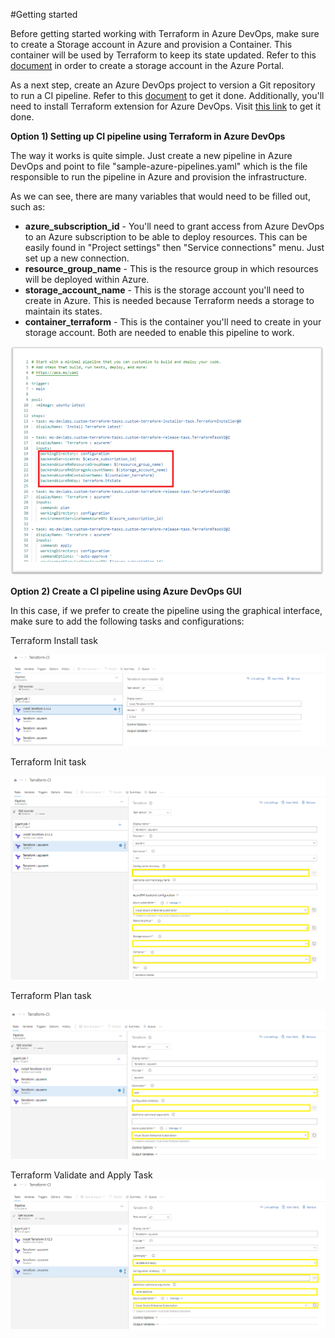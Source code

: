 #Getting started

Before getting started working with Terraform in Azure DevOps, make sure to create a Storage account in Azure and provision a Container. This container will be used by Terraform to keep its state updated. Refer to this [document](https://docs.microsoft.com/en-us/azure/storage/common/storage-account-create?tabs=azure-portal) in order to create a storage account in the Azure Portal.

As a next step, create an Azure DevOps project to version a Git repository to run a CI pipeline. Refer to this [document](https://docs.microsoft.com/en-us/azure/devops/organizations/projects/create-project?view=azure-devops&amp;tabs=preview-page) to get it done. Additionally, you&#39;ll need to install Terraform extension for Azure DevOps. Visit [this link](https://marketplace.visualstudio.com/items?itemName=ms-devlabs.custom-terraform-tasks) to get it done.

**Option 1) Setting up CI pipeline using Terraform in Azure DevOps**

The way it works is quite simple. Just create a new pipeline in Azure DevOps and point to file &quot;sample-azure-pipelines.yaml&quot; which is the file responsible to run the pipeline in Azure and provision the infrastructure.

As we can see, there are many variables that would need to be filled out, such as:

- **azure\_subscription\_id** - You&#39;ll need to grant access from Azure DevOps to an Azure subscription to be able to deploy resources. This can be easily found in &quot;Project settings&quot; then &quot;Service connections&quot; menu. Just set up a new connection.
- **resource\_group\_name** - This is the resource group in which resources will be deployed within Azure.
- **storage\_account\_name** - This is the storage account you&#39;ll need to create in Azure. This is needed because Terraform needs a storage to maintain its states.
- **container\_terraform** - This is the container you&#39;ll need to create in your storage account. Both are needed to enable this pipeline to work.

![](https://github.com/rcarneironet/lab_azuredevops_terraform/blob/main/images/ci-terraform-setup.png)

**Option 2) Create a CI pipeline using Azure DevOps GUI**

In this case, if we prefer to create the pipeline using the graphical interface, make sure to add the following tasks and configurations:

Terraform Install task

![](https://github.com/rcarneironet/lab_azuredevops_terraform/blob/main/images/ci-terraform-task1.png)

Terraform Init task

![](https://github.com/rcarneironet/lab_azuredevops_terraform/blob/main/images/ci-terraform-task2.png)

Terraform Plan task

![](https://github.com/rcarneironet/lab_azuredevops_terraform/blob/main/images/ci-terraform-task3.png)

Terraform Validate and Apply Task 
![](https://github.com/rcarneironet/lab_azuredevops_terraform/blob/main/images/ci-terraform-task4.png)
